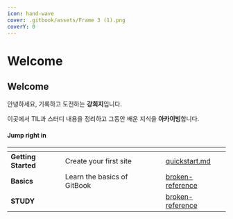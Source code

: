 ```yaml
---
icon: hand-wave
cover: .gitbook/assets/Frame 3 (1).png
coverY: 0
---
```


# Welcome

## Welcome

안녕하세요, 기록하고 도전하는 **강희지**입니다.

이곳에서 TIL과 스터디 내용을 정리하고 그동안 배운 지식을 **아카이빙**합니다.

#### Jump right in

<table data-view="cards"><thead><tr><th></th><th></th><th data-hidden data-card-cover data-type="files"></th><th data-hidden></th><th data-hidden data-card-target data-type="content-ref"></th></tr></thead><tbody><tr><td><strong>Getting Started</strong></td><td>Create your first site</td><td></td><td></td><td><a href="getting-started/quickstart.md">quickstart.md</a></td></tr><tr><td><strong>Basics</strong></td><td>Learn the basics of GitBook</td><td></td><td></td><td><a href="broken-reference/">broken-reference</a></td></tr><tr><td><strong>STUDY</strong></td><td></td><td></td><td></td><td><a href="broken-reference/">broken-reference</a></td></tr></tbody></table>
